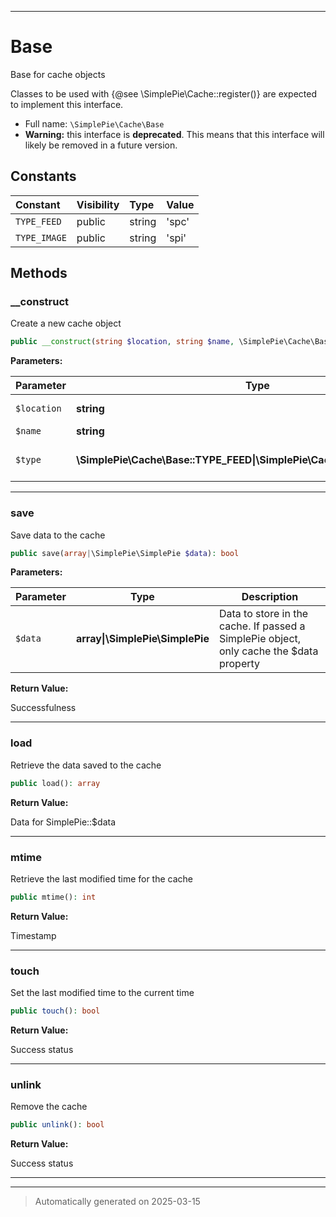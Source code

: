 ***

# Base

Base for cache objects

Classes to be used with {@see \SimplePie\Cache::register()} are expected
to implement this interface.

* Full name: `\SimplePie\Cache\Base`
* **Warning:** this interface is **deprecated**. This means that this interface will likely be removed in a future version.


## Constants

| Constant | Visibility | Type | Value |
|:---------|:-----------|:-----|:------|
|`TYPE_FEED`|public|string|&#039;spc&#039;|
|`TYPE_IMAGE`|public|string|&#039;spi&#039;|

## Methods


### __construct

Create a new cache object

```php
public __construct(string $location, string $name, \SimplePie\Cache\Base::TYPE_FEED|\SimplePie\Cache\Base::TYPE_IMAGE $type): mixed
```








**Parameters:**

| Parameter | Type | Description |
|-----------|------|-------------|
| `$location` | **string** | Location string (from SimplePie::$cache_location) |
| `$name` | **string** | Unique ID for the cache |
| `$type` | **\SimplePie\Cache\Base::TYPE_FEED&#124;\SimplePie\Cache\Base::TYPE_IMAGE** | Either TYPE_FEED for SimplePie data, or TYPE_IMAGE for image data |





***

### save

Save data to the cache

```php
public save(array|\SimplePie\SimplePie $data): bool
```








**Parameters:**

| Parameter | Type | Description |
|-----------|------|-------------|
| `$data` | **array&#124;\SimplePie\SimplePie** | Data to store in the cache. If passed a SimplePie object, only cache the $data property |


**Return Value:**

Successfulness




***

### load

Retrieve the data saved to the cache

```php
public load(): array
```









**Return Value:**

Data for SimplePie::$data




***

### mtime

Retrieve the last modified time for the cache

```php
public mtime(): int
```









**Return Value:**

Timestamp




***

### touch

Set the last modified time to the current time

```php
public touch(): bool
```









**Return Value:**

Success status




***

### unlink

Remove the cache

```php
public unlink(): bool
```









**Return Value:**

Success status




***


***
> Automatically generated on 2025-03-15

